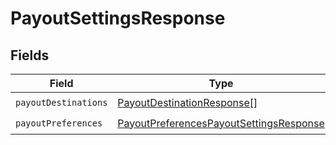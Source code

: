 # PayoutSettingsResponse


## Fields

| Field                                                                                                     | Type                                                                                                      | Required                                                                                                  | Description                                                                                               |
| --------------------------------------------------------------------------------------------------------- | --------------------------------------------------------------------------------------------------------- | --------------------------------------------------------------------------------------------------------- | --------------------------------------------------------------------------------------------------------- |
| `payoutDestinations`                                                                                      | [PayoutDestinationResponse](../../models/shared/payoutdestinationresponse.md)[]                           | :heavy_check_mark:                                                                                        | N/A                                                                                                       |
| `payoutPreferences`                                                                                       | [PayoutPreferencesPayoutSettingsResponse](../../models/shared/payoutpreferencespayoutsettingsresponse.md) | :heavy_check_mark:                                                                                        | N/A                                                                                                       |